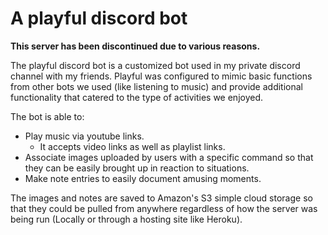 # A playful discord bot

**This server has been discontinued due to various reasons.**

The playful discord bot is a customized bot used in my private discord channel with my friends. Playful was configured to mimic basic functions from other bots we used (like listening to music) and provide additional functionality that catered to the type of activities we enjoyed.

The bot is able to:
- Play music via youtube links.
  - It accepts video links as well as playlist links.
- Associate images uploaded by users with a specific command so that they can be easily brought up in reaction to situations.
- Make note entries to easily document amusing moments.

The images and notes are saved to Amazon's S3 simple cloud storage so that they could be pulled from anywhere regardless of how the server was being run (Locally or through a hosting site like Heroku). 
